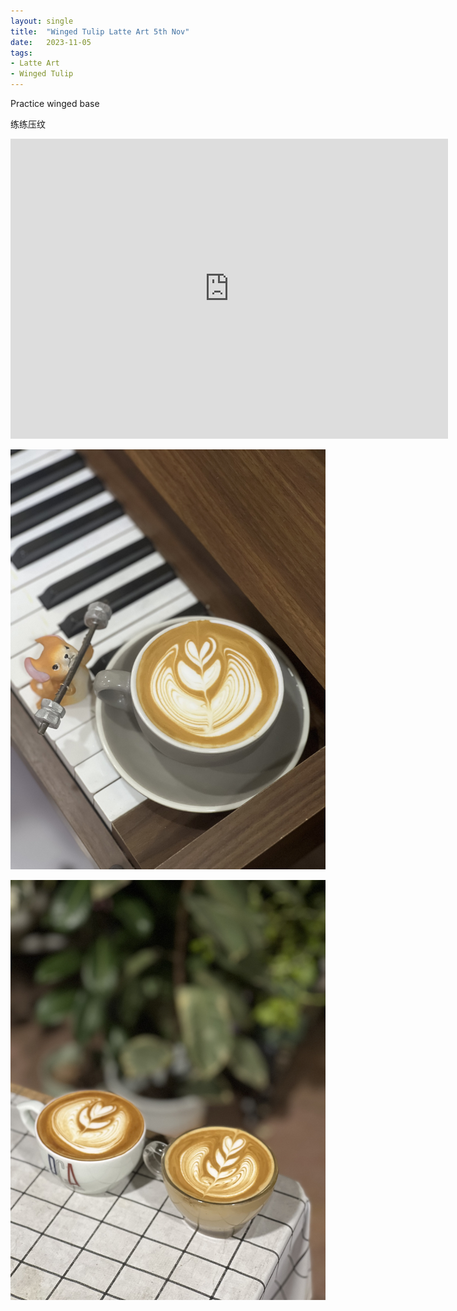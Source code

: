 ```yaml
---
layout: single
title:  "Winged Tulip Latte Art 5th Nov"
date:   2023-11-05
tags:
- Latte Art
- Winged Tulip
---
```



Practice winged base

练练压纹



<div class="embed-container">
  <iframe
      src="https://www.youtube.com/embed/ABWCcwGZ9HA"
      width="700"
      height="480"
      frameborder="0"
      allowfullscreen="true">
  </iframe>
</div>



![](/assets/img/2023/11/05/IMG_9537.jpg)

![](/assets/img/2023/11/05/IMG_9521.jpg)
